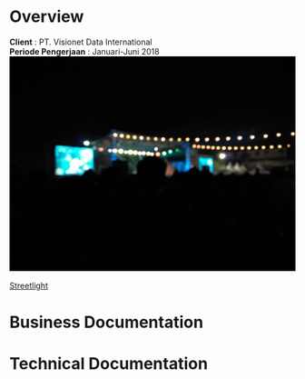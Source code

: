 <!-- TITLE: Streetlight -->
<!-- SUBTITLE: A quick summary of Streetlight -->

# Overview
**Client** : PT. Visionet Data International    
**Periode Pengerjaan** : Januari-Juni 2018
![Img 20170715 193350](/uploads/img-20170715-193350.jpg "Img 20170715 193350")

[Streetlight](/uploads/streetlight.pdf "Streetlight")

# Business Documentation

# Technical Documentation